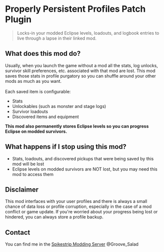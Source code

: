 # Properly Persistent Profiles Patch Plugin

> Locks-in your modded Eclipse levels, loadouts, and logbook entries to live through a lapse in their linked mod.

## What does this mod do?
Usually, when you launch the game without a mod all the stats, log unlocks, survivor skill preferences, etc. associated with that mod are lost. This mod saves those stats in profile purgatory so you can shuffle around your other mods as much as you want.
</br></br>Each saved item is configurable:
* Stats
* Unlockables (such as monster and stage logs)
* Survivor loadouts
* Discovered items and equipment

**This mod also permanently stores Eclipse levels so you can progress Eclipse on modded survivors.**

## What happens if I stop using this mod?
* Stats, loadouts, and discovered pickups that were being saved by this mod will be lost
* Eclipse levels on modded survivors are NOT lost, but you may need this mod to access them

## Disclaimer
This mod interfaces with your user profiles and there is always a small chance of data loss or profile corruption, especially in the case of a mod conflict or game update. If you're worried about your progress being lost or hindered, you can always store a profile backup.

## Contact
You can find me in the [Spikestrip Modding Server](https://discord.gg/me7P53smzk) @Groove_Salad